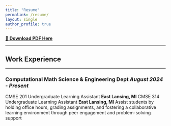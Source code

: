 ```yaml
---
title: "Resume"
permalink: /resume/
layout: single
author_profile: true
---
```


[📄 **Download PDF Here**](assets/Resume.pdf)

---

## Work Experience
_________________________________________________________________________

### Computational Math Science & Engineering Dept                          *August 2024 - Present*                                                                       
CMSE 201 Undergraduate Learning Assistant                                   **East Lansing, MI**
CMSE 314 Undergraduate Learning Assistant                                   **East Lansing, MI**
Assist students by holding office hours, grading assignments, and fostering a collaborative learning environment through peer
engagement and problem-solving support
